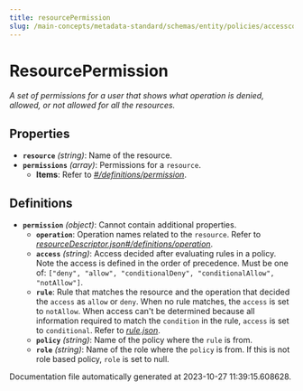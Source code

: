 ```yaml
---
title: resourcePermission
slug: /main-concepts/metadata-standard/schemas/entity/policies/accesscontrol/resourcepermission
---
```


# ResourcePermission

*A set of permissions for a user that shows what operation is denied, allowed, or not allowed for all the resources.*

## Properties

- **`resource`** *(string)*: Name of the resource.
- **`permissions`** *(array)*: Permissions for a `resource`.
  - **Items**: Refer to *[#/definitions/permission](#definitions/permission)*.
## Definitions

- <a id="definitions/permission"></a>**`permission`** *(object)*: Cannot contain additional properties.
  - **`operation`**: Operation names related to the `resource`. Refer to *[resourceDescriptor.json#/definitions/operation](#sourceDescriptor.json#/definitions/operation)*.
  - **`access`** *(string)*: Access decided after evaluating rules in a policy. Note the access is defined in the order of precedence. Must be one of: `["deny", "allow", "conditionalDeny", "conditionalAllow", "notAllow"]`.
  - **`rule`**: Rule that matches the resource and the operation that decided the `access` as `allow` or `deny`. When no rule matches, the `access` is set to `notAllow`. When access can't be determined because all information required to match the `condition` in the rule, `access` is set to `conditional`. Refer to *[rule.json](#le.json)*.
  - **`policy`** *(string)*: Name of the policy where the `rule` is from.
  - **`role`** *(string)*: Name of the role where the `policy` is from. If this is not role based policy, `role` is set to null.


Documentation file automatically generated at 2023-10-27 11:39:15.608628.
